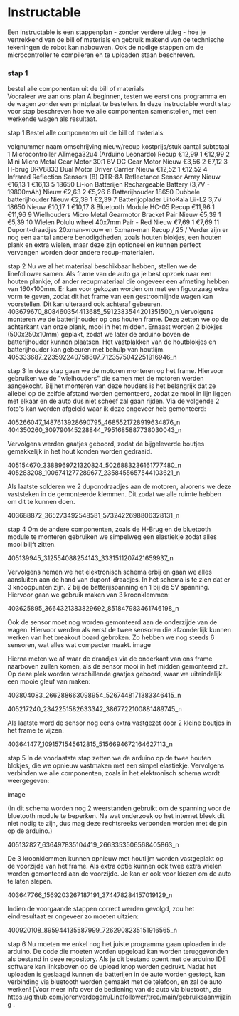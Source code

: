 # Instructable

Een instructable is een stappenplan - zonder verdere uitleg - hoe je vertrekkend van de bill of materials en gebruik makend van de technische tekeningen de robot kan nabouwen. Ook de nodige stappen om de microcontroller te compileren en te uploaden staan beschreven.  

### stap 1
bestel alle componenten uit de bill of materials  
Vooraleer we aan ons plan A beginnen, testen we eerst ons programma en de wagen zonder een printplaat te bestellen. In deze instructable wordt stap voor stap beschreven hoe we alle componenten samenstellen, met een werkende wagen als resultaat.

stap 1
Bestel alle componenten uit de bill of materials:

volgnummer	naam	omschrijving	nieuw/recup	kostprijs/stuk	aantal	subtotaal
1	Microcontroller	ATmega32u4 (Arduino Leonardo)	Recup	€12,99	1	€12,99
2	Mini Micro Metal Gear Motor 30:1	6V DC Gear Motor	Nieuw	€3,56	2	€7,12
3	H-brug	DRV8833 Dual Motor Driver Carrier	Nieuw	€12,52	1	€12,52
4	Infrared Reflection Sensors (8)	QTR-8A Reflectance Sensor Array	Nieuw	€16,13	1	€16,13
5	18650 Li-ion Batterijen	Rechargeable Battery (3,7V - 19800mAh)	Nieuw	€2,63	2	€5,26
6	Batterijhouder	18650 Dubbele batterijhouder	Nieuw	€2,39	1	€2,39
7	Batterijoplader	LiitoKala Lii-L2 3,7V 18650	Nieuw	€10,17	1	€10,17
8	Bluetooth Module	HC-05	Recup	€11,96	1	€11,96
9	Wielhouders	Micro Metal Gearmotor Bracket Pair	Nieuw	€5,39	1	€5,39
10	Wielen	Polulu wheel 40x7mm Pair - Red	Nieuw	€7,69	1	€7,69
11	Dupont-draadjes	20xman-vrouw en 5xman-man	Recup	/	25	/
Verder zijn er nog een aantal andere benodigdheden, zoals houten blokjes, een houten plank en extra wielen, maar deze zijn optioneel en kunnen perfect vervangen worden door andere recup-materialen.

stap 2
Nu we al het materiaal beschikbaar hebben, stellen we de linefollower samen. Als frame van de auto ga je best opzoek naar een houten plankje, of ander recupmateriaal die ongeveer een afmeting hebben van 160x100mm. Er kan voor gekozen worden om met een figuurzaag extra vorm te geven, zodat dit het frame van een gestroomlijnde wagen kan voorstellen. Dit kan uiteraard ook achteraf gebeuren. 403679670_808460354413685_5912383544201351500_n Vervolgens monteren we de batterijhouder op ons houten frame. Deze zetten we op de achterkant van onze plank, mooi in het midden. Ernaast worden 2 blokjes (500x250x10mm) geplakt, zodat we later de arduino boven de batterijhouder kunnen plaatsen. Het vastplakken van de houtblokjes en batterijhouder kan gebeuren met behulp van houtlijm. 405333687_223592240758807_7123575042251916946_n

stap 3
In deze stap gaan we de motoren monteren op het frame. Hiervoor gebruiken we de "wielhouders" die samen met de motoren werden aangekocht. Bij het monteren van deze houders is het belangrijk dat ze allebei op de zelfde afstand worden gemonteerd, zodat ze mooi in lijn liggen met elkaar en de auto dus niet scheef zal gaan rijden. Via de volgende 2 foto's kan worden afgeleid waar ik deze ongeveer heb gemonteerd:

405266047_1487613928690795_4685521728919634876_n 404350260_309790145228844_7951685887738030043_n

Vervolgens werden gaatjes geboord, zodat de bijgeleverde boutjes gemakkelijk in het hout konden worden gedraaid.

405154670_3388969721320824_5026883236161777480_n 405283208_1006741277289677_2358455657544103621_n

Als laatste solderen we 2 dupontdraadjes aan de motoren, alvorens we deze vaststeken in de gemonteerde klemmen. Dit zodat we alle ruimte hebben om dit te kunnen doen.

403688872_365273492548581_5732422698806328131_n

stap 4
Om de andere componenten, zoals de H-Brug en de bluetooth module te monteren gebruiken we simpelweg een elastiekje zodat alles mooi blijft zitten.

405139945_312554088254143_3331511207421659937_n

Vervolgens nemen we het elektronisch schema erbij en gaan we alles aansluiten aan de hand van dupont-draadjes. In het schema is te zien dat er 3 knooppunten zijn. 2 bij de batterijspanning en 1 bij de 5V spanning. Hiervoor gaan we gebruik maken van 3 kroonklemmen:

403625895_3664321383829692_851847983461746198_n

Ook de sensor moet nog worden gemonteerd aan de onderzijde van de wagen. Hiervoor werden als eerst de twee sensoren die afzonderlijk kunnen werken van het breakout board gebroken. Zo hebben we nog steeds 6 sensoren, wat alles wat compacter maakt. image

Hierna meten we af waar de draadjes via de onderkant van ons frame naarboven zullen komen, als de sensor mooi in het midden gemonteerd zit. Op deze plek worden verschillende gaatjes geboord, waar we uiteindelijk een mooie gleuf van maken:

403804083_266288663098954_5267448171383346415_n

405217240_2342251582633342_3867722100881489745_n

Als laatste word de sensor nog eens extra vastgezet door 2 kleine boutjes in het frame te vijzen.

403641477_1091571545612815_5156694672164627113_n

stap 5
In de voorlaatste stap zetten we de arduino op de twee houten blokjes, die we opnieuw vastmaken met een simpel elastiekje. Vervolgens verbinden we alle componenten, zoals in het elektronisch schema wordt weergegeven:

image

(In dit schema worden nog 2 weerstanden gebruikt om de spanning voor de bluetooth module te beperken. Na wat onderzoek op het internet bleek dit niet nodig te zijn, dus mag deze rechtsreeks verbonden worden met de pin op de arduino.)

405132827_636497835104419_2663353506568405863_n

De 3 kroonklemmen kunnen opnieuw met houtlijm worden vastgeplakt op de voorzijde van het frame. Als extra optie kunnen ook twee extra wielen worden gemonteerd aan de voorzijde. Je kan er ook voor kiezen om de auto te laten slepen.

403647766_1569203267187191_374478284157019129_n

Indien de voorgaande stappen correct werden gevolgd, zou het eindresultaat er ongeveer zo moeten uitzien:

400920108_895944135587999_7262908235151916565_n

stap 6
Nu moeten we enkel nog het juiste programma gaan uploaden in de arduino. De code die moeten worden upgeload kan worden teruggevonden als bestand in deze repository. Als je dit bestand opent met de arduino IDE software kan linksboven op de upload knop worden gedrukt. Nadat het uploaden is geslaagd kunnen de batterijen in de auto worden gestopt, kan verbinding via bluetooth worden gemaakt met de telefoon, en zal de auto werken! (Voor meer info over de bediening van de auto via bluetooth, zie https://github.com/jorenverdegem/Linefollower/tree/main/gebruiksaanwijzing .
